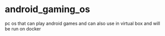 # android_gaming_os
pc os that can play android games and can also use in virtual box and will be run on docker
